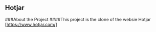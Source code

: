 ## Hotjar

###About the Project
####This project is the clone of the websie Hotjar [https://www.hotjar.com/]
